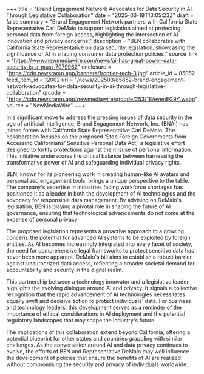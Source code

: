 +++
title = "Brand Engagement Network Advocates for Data Security in AI Through Legislative Collaboration"
date = "2025-03-18T13:05:23Z"
draft = false
summary = "Brand Engagement Network partners with California State Representative Carl DeMaio to support legislation aimed at protecting personal data from foreign access, highlighting the intersection of AI innovation and privacy concerns."
description = "BEN collaborates with California State Representative on data security legislation, showcasing the significance of AI in shaping consumer data protection policies."
source_link = "https://www.newmediawire.com/news/ai-has-great-power-data-security-is-a-must-7079962"
enclosure = "https://cdn.newsramp.app/banners/frontier-tech-3.jpg"
article_id = 85852
feed_item_id = 12002
url = "/news/202503/85852-brand-engagement-network-advocates-for-data-security-in-ai-through-legislative-collaboration"
qrcode = "https://cdn.newsramp.app/newmediawire/qrcode/253/18/evenEG9Y.webp"
source = "NewMediaWire"
+++

<p>In a significant move to address the pressing issues of data security in the age of artificial intelligence, Brand Engagement Network, Inc. (BNAI) has joined forces with California State Representative Carl DeMaio. The collaboration focuses on the proposed 'Stop Foreign Governments from Accessing Californians' Sensitive Personal Data Act,' a legislative effort designed to fortify protections against the misuse of personal information. This initiative underscores the critical balance between harnessing the transformative power of AI and safeguarding individual privacy rights.</p><p>BEN, known for its pioneering work in creating human-like AI avatars and personalized engagement tools, brings a unique perspective to the table. The company's expertise in industries facing workforce shortages has positioned it as a leader in both the development of AI technologies and the advocacy for responsible data management. By advising on DeMaio's legislation, BEN is playing a pivotal role in shaping the future of AI governance, ensuring that technological advancements do not come at the expense of personal privacy.</p><p>The proposed legislation represents a proactive approach to a growing concern: the potential for advanced AI systems to be exploited by foreign entities. As AI becomes increasingly integrated into every facet of society, the need for comprehensive legal frameworks to protect sensitive data has never been more apparent. DeMaio's bill aims to establish a robust barrier against unauthorized data access, reflecting a broader societal demand for accountability and security in the digital realm.</p><p>This partnership between a technology innovator and a legislative leader highlights the evolving dialogue around AI and privacy. It signals a collective recognition that the rapid advancement of AI technologies necessitates equally swift and decisive action to protect individuals' data. For business and technology leaders, this development serves as a reminder of the importance of ethical considerations in AI deployment and the potential regulatory landscapes that may shape the industry's future.</p><p>The implications of this collaboration extend beyond California, offering a potential blueprint for other states and countries grappling with similar challenges. As the conversation around AI and data privacy continues to evolve, the efforts of BEN and Representative DeMaio may well influence the development of policies that ensure the benefits of AI are realized without compromising the security and privacy of individuals worldwide.</p>